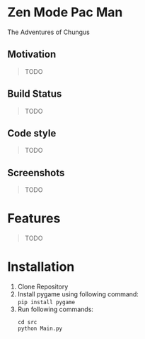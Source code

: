 # Zen Mode Pac Man
The Adventures of Chungus

## Motivation
> TODO

## Build Status
> TODO

## Code style
> TODO

## Screenshots
> TODO

# Features
> TODO

# Installation
1. Clone Repository
2. Install pygame using following command: \
    ```pip install pygame```
3. Run following commands:
   ```
   cd src
   python Main.py
   ```

